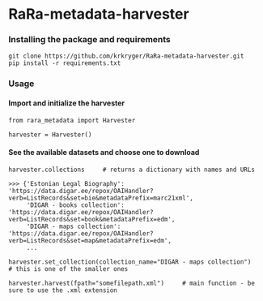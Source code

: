 # RaRa-metadata-harvester

### Installing the package and requirements

```
git clone https://github.com/krkryger/RaRa-metadata-harvester.git
pip install -r requirements.txt
```

### Usage

#### Import and initialize the harvester

```
from rara_metadata import Harvester

harvester = Harvester()
```

#### See the available datasets and choose one to download

```
harvester.collections     # returns a dictionary with names and URLs

>>> {'Estonian Legal Biography': 'https://data.digar.ee/repox/OAIHandler?verb=ListRecords&set=bie&metadataPrefix=marc21xml',
     'DIGAR - books collection': 'https://data.digar.ee/repox/OAIHandler?verb=ListRecords&set=book&metadataPrefix=edm',
     'DIGAR - maps collection': 'https://data.digar.ee/repox/OAIHandler?verb=ListRecords&set=map&metadataPrefix=edm',
     ...
     
harvester.set_collection(collection_name="DIGAR - maps collection")     # this is one of the smaller ones

harvester.harvest(fpath="somefilepath.xml")     # main function - be sure to use the .xml extension
```


